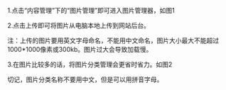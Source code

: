 1.点击“内容管理”下的“图片管理”即可进入图片管理器，如图1


2.点击上传即可将图片从电脑本地上传到网站后台。

注：上传的图片要用英文字母命名，不能用中文命名，图片大小最大不能超过1000*1000像素或300kb。图片过大会导致加载慢。


3.在图片比较多的话，将图片分类管理会更省时省力。如图2

切记，图片分类名称不要用中文，但是可以用拼音字母。